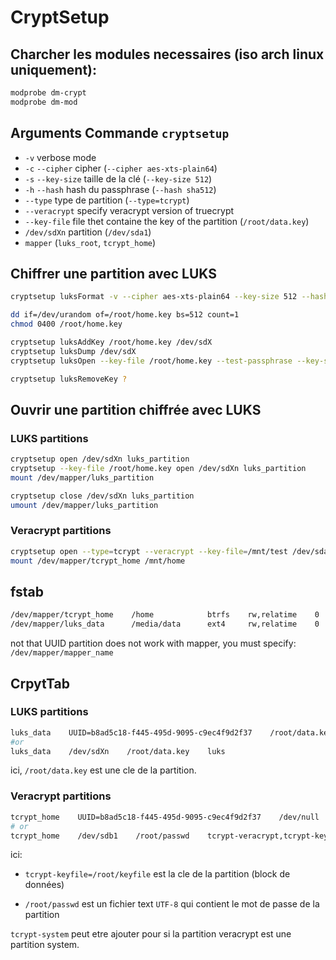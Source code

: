 # CryptSetup

## Charcher les modules necessaires (iso arch linux uniquement):

```bash
modprobe dm-crypt
modprobe dm-mod
```

## Arguments Commande `cryptsetup`

- `-v` verbose mode
- `-c` `--cipher` cipher (`--cipher aes-xts-plain64`)
- `-s` `--key-size` taille de la clé (`--key-size 512`)
- `-h` `--hash` hash du passphrase (`--hash sha512`)
- `--type` type de partition (`--type=tcrypt`)
- `--veracrypt` specify veracrypt version of truecrypt
- `--key-file` file thet containe the key of the partition (`/root/data.key`)
- `/dev/sdXn` partition (`/dev/sda1`)
- `mapper` (`luks_root`, `tcrypt_home`)

## Chiffrer une partition avec LUKS

```bash
cryptsetup luksFormat -v --cipher aes-xts-plain64 --key-size 512 --hash sha512 /dev/sdXn
```

```bash
dd if=/dev/urandom of=/root/home.key bs=512 count=1
chmod 0400 /root/home.key
```

```bash
cryptsetup luksAddKey /root/home.key /dev/sdX
cryptsetup luksDump /dev/sdX
cryptsetup luksOpen --key-file /root/home.key --test-passphrase --key-slot 1 /dev/sdX
```

```bash
cryptsetup luksRemoveKey ?
```

## Ouvrir une partition chiffrée avec LUKS

### LUKS partitions

```bash
cryptsetup open /dev/sdXn luks_partition
cryptsetup --key-file /root/home.key open /dev/sdXn luks_partition
mount /dev/mapper/luks_partition

cryptsetup close /dev/sdXn luks_partition
umount /dev/mapper/luks_partition
```

### Veracrypt partitions

```bash
cryptsetup open --type=tcrypt --veracrypt --key-file=/mnt/test /dev/sda4 tcrypt_home
mount /dev/mapper/tcrypt_home /mnt/home
```

## fstab

```bash
/dev/mapper/tcrypt_home    /home            btrfs    rw,relatime    0    2
/dev/mapper/luks_data      /media/data      ext4     rw,relatime    0    2
```

not that UUID partition does not work with mapper, you must specify: `/dev/mapper/mapper_name`

## CrpytTab

### LUKS partitions

```bash
luks_data    UUID=b8ad5c18-f445-495d-9095-c9ec4f9d2f37    /root/data.key    luks
#or
luks_data    /dev/sdXn    /root/data.key    luks
```

ici, `/root/data.key` est une cle de la partition.

### Veracrypt partitions

```bash
tcrypt_home    UUID=b8ad5c18-f445-495d-9095-c9ec4f9d2f37    /dev/null    tcrypt-veracrypt,tcrypt-keyfile=/root/keyfile
# or
tcrypt_home    /dev/sdb1    /root/passwd    tcrypt-veracrypt,tcrypt-keyfile=/root/keyfile
```

ici:

- `tcrypt-keyfile=/root/keyfile` est la cle de la partition (block de données) 

- `/root/passwd` est un fichier text `UTF-8` qui contient le mot de passe de la partition

`tcrypt-system` peut etre ajouter pour si la partition veracrypt est une partition system.

